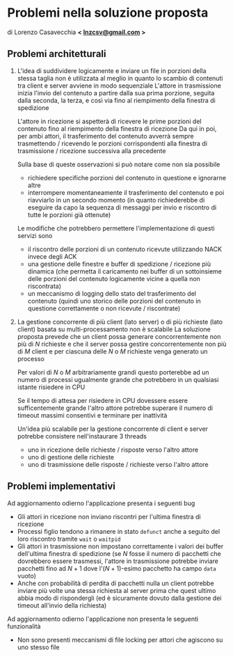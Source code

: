 # Problemi nella soluzione proposta
di Lorenzo Casavecchia **< <lnzcsv@gmail.com> >**

## Problemi architetturali
1. L'idea di suddividere logicamente e inviare un file in porzioni della stessa taglia non è utilizzata al meglio in quanto lo scambio di contenuti tra client e server avviene in modo sequenziale
	L'attore in trasmissione inizia l'invio del contenuto a partire dalla sua prima porzione, seguita dalla seconda, la terza, e così via fino al riempimento della finestra di spedizione
	
	L'attore in ricezione si aspetterà di ricevere le prime porzioni del contenuto fino al riempimento della finestra di ricezione
	Da qui in poi, per ambi attori, il trasferimento del contenuto avverrà sempre trasmettendo / ricevendo le porzioni corrispondenti alla finestra di trasmissione / ricezione successiva alla precedente
	
	Sulla base di queste osservazioni si può notare come non sia possibile
	- richiedere specifiche porzioni del contenuto in questione e ignorarne altre
	- interrompere momentaneamente il trasferimento del contenuto e poi riavviarlo in un secondo momento (in quanto richiederebbe di eseguire da capo la sequenza di messaggi per invio e riscontro di tutte le porzioni già ottenute) 
	
	Le modifiche che potrebbero permettere l'implementazione di questi servizi sono
	- il riscontro delle porzioni di un contenuto ricevute utilizzando NACK invece degli ACK
	- una gestione delle finestre e buffer di spedizione / ricezione più dinamica (che permetta il caricamento nei buffer di un sottoinsieme delle porzioni del contenuto logicamente vicine a quella non riscontrata)
	- un meccanismo di logging dello stato del trasferimento del contenuto (quindi uno storico delle porzioni del contenuto in questione correttamente o non ricevute / riscontrate)
2. La gestione concorrente di più client (lato server) o di più richieste (lato client) basata su multi-processamento non è scalabile
	La soluzione proposta prevede che un client possa generare concorrentemente non più di $N$ richieste e che il server possa gestire concorrentemente non più di $M$ client e per ciascuna delle $N$ o $M$ richieste venga generato un processo
	
	Per valori di $N$ o $M$ arbitrariamente grandi questo porterebbe ad un numero di processi ugualmente grande che potrebbero in un qualsiasi istante risiedere in CPU
	
	Se il tempo di attesa per risiedere in CPU dovessere essere sufficentemente grande l'altro attore potrebbe superare il numero di timeout massimi consentivi e terminare per inattività
	
	Un'idea più scalabile per la gestione concorrente di client e server potrebbe consistere nell'instaurare 3 threads
	- uno in ricezione delle richieste / risposte verso l'altro attore
	- uno di gestione delle richieste
	- uno di trasmissione delle risposte / richieste verso l'altro attore
## Problemi implementativi
Ad aggiornamento odierno l'applicazione presenta i seguenti bug 
- Gli attori in ricezione non inviano riscontri per l'ultima finestra di ricezione
- Processi figlio tendono a rimanere in stato `defunct` anche a seguito del loro riscontro tramite `wait` o `waitpid`
- Gli attori in trasmissione non impostano correttamente i valori dei buffer dell'ultima finestra di spedizione (se $N$ fosse il numero di pacchetti che dovrebbero essere trasmessi, l'attore in trasmissione potrebbe inviare pacchetti fino ad $N+1$ dove l'($N+1$)-esimo pacchetto ha campo `data` vuoto)
- Anche con probabilità di perdita di pacchetti nulla un client potrebbe inviare più volte una stessa richiesta al server prima che quest ultimo abbia modo di rispondergli (ed è sicuramente dovuto dalla gestione dei timeout all'invio della richiesta)

Ad aggiornamento odierno l'applicazione non presenta le seguenti funzionalità
- Non sono presenti meccanismi di file locking per attori che agiscono su uno stesso file
